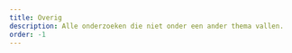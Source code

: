 ```yaml
---
title: Overig
description: Alle onderzoeken die niet onder een ander thema vallen.
order: -1
---
```


